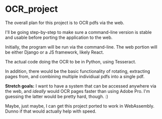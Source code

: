 ﻿# OCR_project
The overall plan for this project is to OCR pdfs via the web.  

I'll be going step-by-step to make sure a command-line version is stable and usable before porting the application to the web.

Initially, the program will be run via the command-line.  The web portion will be either Django or a JS framework, likely React.

The actual code doing the OCR to be in Python, using Tesseract.    

In addition, there would be the basic functionality of rotating, extracting pages from, and combining multiple individiual pdfs into a single pdf.  

**Stretch goals:** I want to have a system that can be accessed anywhere via the web, and *ideally* would OCR pages faster than using Adobe Pro.  I'm guessing the latter would be pretty hard, though. :)

Maybe, just maybe, I can get this project ported to work in WebAssembly.  Dunno if that would actually help with speed.


 
